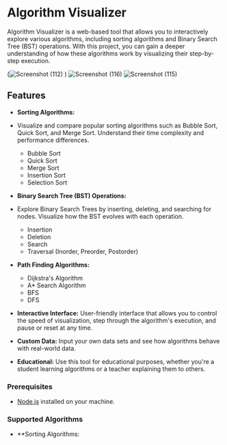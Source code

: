 # Algorithm Visualizer
Algorithm Visualizer is a web-based tool that allows you to interactively explore various algorithms, including sorting algorithms and Binary Search Tree (BST) operations. With this project, you can gain a deeper understanding of how these algorithms work by visualizing their step-by-step execution.

(![Screenshot (112)](https://github.com/amishaaa0002/Algorithm-Visualizer/assets/107358756/94a4d448-8e91-45d1-a85e-9a772963a61f)
) ![Screenshot (116)](https://github.com/amishaaa0002/Algorithm-Visualizer/assets/107358756/7f5c9975-9c71-45be-9da3-320b06a3d6f8)
![Screenshot (115)](https://github.com/amishaaa0002/Algorithm-Visualizer/assets/107358756/c8d540fb-b56a-4c4d-bd11-8f08017b73ff)
<!-- Replace with your project's banner image -->

## Features

- **Sorting Algorithms:**
- Visualize and compare popular sorting algorithms such as Bubble Sort, Quick Sort, and Merge Sort. Understand their time complexity and performance differences.
  - Bubble Sort
  - Quick Sort
  - Merge Sort
  - Insertion Sort
  - Selection Sort

- **Binary Search Tree (BST) Operations:**
- Explore Binary Search Trees by inserting, deleting, and searching for nodes. Visualize how the BST evolves with each operation.
  - Insertion
  - Deletion
  - Search
  - Traversal (Inorder, Preorder, Postorder)

- **Path Finding Algorithms:**
  - Dijkstra's Algorithm
  - A* Search Algorithm
  - BFS
  - DFS

- **Interactive Interface:** User-friendly interface that allows you to control the speed of visualization, step through the algorithm's execution, and pause or reset at any time.

- **Custom Data:** Input your own data sets and see how algorithms behave with real-world data.

- **Educational:** Use this tool for educational purposes, whether you're a student learning algorithms or a teacher explaining them to others.

### Prerequisites

- [Node.js](https://nodejs.org/) installed on your machine.

### Supported Algorithms 
- **Sorting Algorithms:
